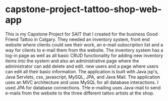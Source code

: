# capstone-project-tattoo-shop-web-app
This is my Capstone Project for SAIT that I created for the business Good Friend Tattoo in Calgary.
They needed an inventory system, front end website where clients could see their work, an e-mail subscription list and a way for clients to e-mail them from the website.
The inventory system has a log-in page as well as all basic CRUD functionality for adding new inventory items into the system and also an administrative page where the administrator can add delete and edit.
new users and a page where users can edit all their basic information.
The application is built with Java jsp's, Java Servlets, css, javascript, MySQL, JPA, and Java Mail. 
The application uses an MVC architecture and uses MySQL for all database interactions.  I used JPA for database connections.
THe e-mailing uses Java-mail to send e-mails from the website to the three different tattoo artists at the shop.
